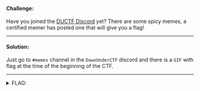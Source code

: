 #### Challenge:

Have you joined the [DUCTF Discord](https://duc.tf/discord) yet? There are some spicy memes, a certified memer has posted one that will give you a flag!

---

#### Solution:

Just go to `#memes` channel in the `DownUnderCTF` discord and there is a `GIF` with flag at the time of the beginning of the CTF.

---

<details><summary>FLAG:</summary>

```
DUCTF{G'day_mates_this'll_be_a_cracka}
```

</details>
<br/>
